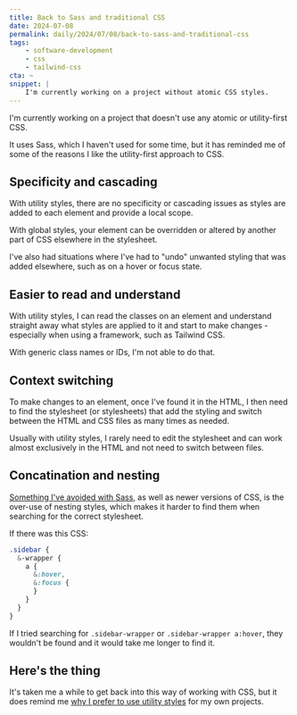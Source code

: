 ```yaml
---
title: Back to Sass and traditional CSS
date: 2024-07-08
permalink: daily/2024/07/08/back-to-sass-and-traditional-css
tags:
    - software-development
    - css
    - tailwind-css
cta: ~
snippet: |
    I'm currently working on a project without atomic CSS styles.
---
```


I'm currently working on a project that doesn't use any atomic or utility-first CSS.

It uses Sass, which I haven't used for some time, but it has reminded me of some of the reasons I like the utility-first approach to CSS.

## Specificity and cascading

With utility styles, there are no specificity or cascading issues as styles are added to each element and provide a local scope.

With global styles, your element can be overridden or altered by another part of CSS elsewhere in the stylesheet.

I've also had situations where I've had to "undo" unwanted styling that was added elsewhere, such as on a hover or focus state.

## Easier to read and understand

With utility styles, I can read the classes on an element and understand straight away what styles are applied to it and start to make changes - especially when using a framework, such as Tailwind CSS.

With generic class names or IDs, I'm not able to do that.

## Context switching

To make changes to an element, once I've found it in the HTML, I then need to find the stylesheet (or stylesheets) that add the styling and switch between the HTML and CSS files as many times as needed.

Usually with utility styles, I rarely need to edit the stylesheet and can work almost exclusively in the HTML and not need to switch between files.

## Concatination and nesting

[Something I've avoided with Sass][nesting], as well as newer versions of CSS, is the over-use of nesting styles, which makes it harder to find them when searching for the correct stylesheet.

If there was this CSS:

```css
.sidebar {
  &-wrapper {
    a {
      &:hover,
      &:focus {
      }
    }
  }
}
```

If I tried searching for `.sidebar-wrapper` or `.sidebar-wrapper a:hover`, they wouldn't be found and it would take me longer to find it.

## Here's the thing

It's taken me a while to get back into this way of working with CSS, but it does remind me [why I prefer to use utility styles][talk] for my own projects.

[nesting]: {{site.url}}/daily/2024/07/08/back-to-sass-and-traditional-css
[talk]: {{site.url}}/talks/taking-flight-with-tailwind-css
